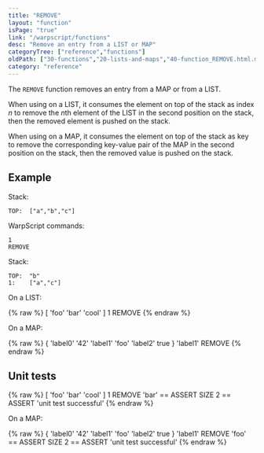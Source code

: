 ```yaml
---
title: "REMOVE"
layout: "function"
isPage: "true"
link: "/warpscript/functions"
desc: "Remove an entry from a LIST or MAP"
categoryTree: ["reference","functions"]
oldPath: ["30-functions","20-lists-and-maps","40-function_REMOVE.html.md"]
category: "reference"
---
```

 

The `REMOVE` function removes an entry from a MAP or from a LIST. 

When using on a LIST,  it consumes the element on top of the stack as index *n* to remove the *n*th element of the LIST in the second position on the stack, then the removed element is pushed on the stack.

When using on a MAP,  it consumes the element on top of the stack as key to remove the corresponding key-value pair of the MAP in the second position on the stack, then the removed value is pushed on the stack.

## Example ##

Stack:

    TOP:  ["a","b","c"]

WarpScript commands:

    1
    REMOVE

Stack:

    TOP:  "b"
    1:    ["a","c"]

On a LIST:

{% raw %}
<warp10-warpscript-widget backend="{{backend}}"  exec-endpoint="{{execEndpoint}}">[ 'foo' 'bar' 'cool' ]
1 REMOVE
</warp10-warpscript-widget>
{% endraw %}

On a MAP:

{% raw %}
<warp10-warpscript-widget backend="{{backend}}"  exec-endpoint="{{execEndpoint}}">{ 'label0' '42' 'label1' 'foo' 'label2' true }
'label1' REMOVE
</warp10-warpscript-widget>
{% endraw %}

## Unit tests ##

{% raw %}
<warp10-warpscript-widget backend="{{backend}}"  exec-endpoint="{{execEndpoint}}">[ 'foo' 'bar' 'cool' ]
1 REMOVE
'bar' == ASSERT
SIZE 2 == ASSERT
'unit test successful'
</warp10-warpscript-widget>
{% endraw %}

On a MAP:

{% raw %}
<warp10-warpscript-widget backend="{{backend}}"  exec-endpoint="{{execEndpoint}}">{ 'label0' '42' 'label1' 'foo' 'label2' true }
'label1' REMOVE
'foo' == ASSERT
SIZE 2 == ASSERT
'unit test successful'
</warp10-warpscript-widget>
{% endraw %}
